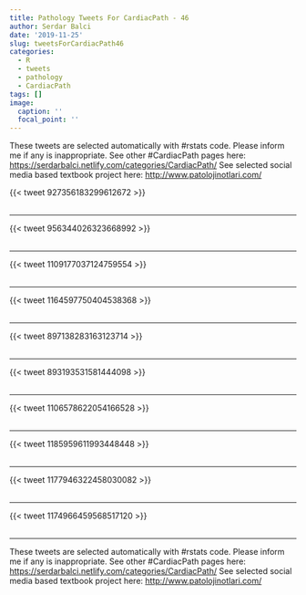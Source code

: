 ```yaml
---
title: Pathology Tweets For CardiacPath - 46
author: Serdar Balci
date: '2019-11-25'
slug: tweetsForCardiacPath46
categories:
  - R
  - tweets
  - pathology
  - CardiacPath
tags: []
image:
  caption: ''
  focal_point: ''
---
```



These tweets are selected automatically with #rstats code. Please inform me if any is inappropriate.
See other #CardiacPath pages here: https://serdarbalci.netlify.com/categories/CardiacPath/ 
See selected social media based textbook project here: http://www.patolojinotlari.com/

{{< tweet 927356183299612672 >}}
<br>
<br>
<hr>
{{< tweet 956344026323668992 >}}
<br>
<br>
<hr>
{{< tweet 1109177037124759554 >}}
<br>
<br>
<hr>
{{< tweet 1164597750404538368 >}}
<br>
<br>
<hr>
{{< tweet 897138283163123714 >}}
<br>
<br>
<hr>
{{< tweet 893193531581444098 >}}
<br>
<br>
<hr>
{{< tweet 1106578622054166528 >}}
<br>
<br>
<hr>
{{< tweet 1185959611993448448 >}}
<br>
<br>
<hr>
{{< tweet 1177946322458030082 >}}
<br>
<br>
<hr>
{{< tweet 1174966459568517120 >}}
<br>
<br>
<hr>


These tweets are selected automatically with #rstats code. Please inform me if any is inappropriate.
See other #CardiacPath pages here: https://serdarbalci.netlify.com/categories/CardiacPath/ 
See selected social media based textbook project here: http://www.patolojinotlari.com/
